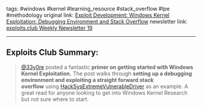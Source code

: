 tags: #windows #kernel #learning_resource #stack_overflow #lpe #methodology
original link:  [Exploit Development: Windows Kernel Exploitation: Debugging Environment and Stack Overflow](https://connormcgarr.github.io/Kernel-Exploitation-1/?ref=blog.exploits.club)
newsletter link: [exploits.club Weekly Newsletter 19](https://blog.exploits.club/exploits-club-weekly-newsletter-19/)

---
## Exploits Club Summary:
> [@33y0re](https://twitter.com/33y0re?ref=blog.exploits.club) posted a fantastic **primer on getting started with Windows Kernel Exploitation.** The post walks through **setting up a debugging environment and exploiting a straight forward stack overflow** using [HackSysExtremeVulnerableDriver](https://github.com/hacksysteam/HackSysExtremeVulnerableDriver?ref=blog.exploits.club) as an example. A great read for anyone looking to get into Windows Kernel Research but not sure where to start. 